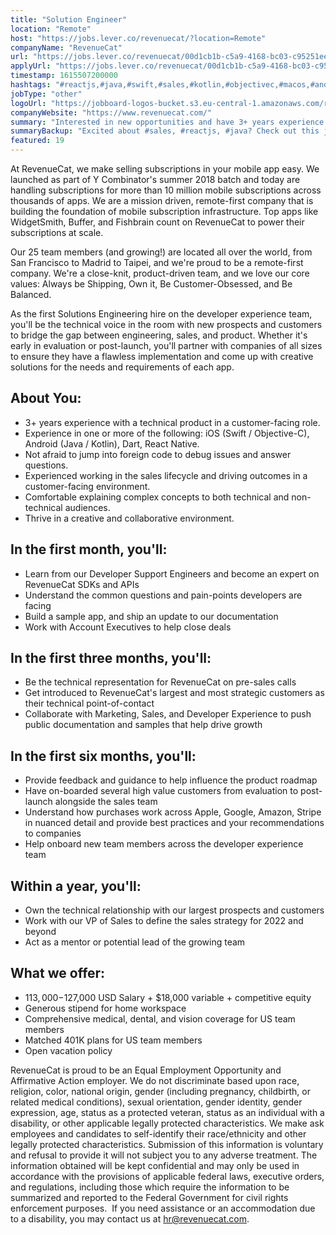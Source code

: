 ```yaml
---
title: "Solution Engineer"
location: "Remote"
host: "https://jobs.lever.co/revenuecat/?location=Remote"
companyName: "RevenueCat"
url: "https://jobs.lever.co/revenuecat/00d1cb1b-c5a9-4168-bc03-c95251ee4fe8"
applyUrl: "https://jobs.lever.co/revenuecat/00d1cb1b-c5a9-4168-bc03-c95251ee4fe8/apply"
timestamp: 1615507200000
hashtags: "#reactjs,#java,#swift,#sales,#kotlin,#objectivec,#macos,#android,#ios,#aws"
jobType: "other"
logoUrl: "https://jobboard-logos-bucket.s3.eu-central-1.amazonaws.com/revenuecat"
companyWebsite: "https://www.revenuecat.com/"
summary: "Interested in new opportunities and have 3+ years experience with a technical product in a customer-facing role? RevenueCat has a job opening for a Solution Engineer."
summaryBackup: "Excited about #sales, #reactjs, #java? Check out this job post!"
featured: 19
---
```


At RevenueCat, we make selling subscriptions in your mobile app easy. We launched as part of Y Combinator's summer 2018 batch and today are handling subscriptions for more than 10 million mobile subscriptions across thousands of apps. We are a mission driven, remote-first company that is building the foundation of mobile subscription infrastructure. Top apps like WidgetSmith, Buffer, and Fishbrain count on RevenueCat to power their subscriptions at scale.

Our 25 team members (and growing!) are located all over the world, from San Francisco to Madrid to Taipei, and we're proud to be a remote-first company. We're a close-knit, product-driven team, and we love our core values: Always be Shipping, Own it, Be Customer-Obsessed, and Be Balanced.

As the first Solutions Engineering hire on the developer experience team, you'll be the technical voice in the room with new prospects and customers to bridge the gap between engineering, sales, and product. Whether it's early in evaluation or post-launch, you'll partner with companies of all sizes to ensure they have a flawless implementation and come up with creative solutions for the needs and requirements of each app.

## About You:

*   3+ years experience with a technical product in a customer-facing role.
*   Experience in one or more of the following: iOS (Swift / Objective-C), Android (Java / Kotlin), Dart, React Native.
*   Not afraid to jump into foreign code to debug issues and answer questions.
*   Experienced working in the sales lifecycle and driving outcomes in a customer-facing environment.
*   Comfortable explaining complex concepts to both technical and non-technical audiences.
*   Thrive in a creative and collaborative environment.

## In the first month, you'll:

*   Learn from our Developer Support Engineers and become an expert on RevenueCat SDKs and APIs
*   Understand the common questions and pain-points developers are facing
*   Build a sample app, and ship an update to our documentation
*   Work with Account Executives to help close deals

## In the first three months, you'll:

*   Be the technical representation for RevenueCat on pre-sales calls
*   Get introduced to RevenueCat's largest and most strategic customers as their technical point-of-contact
*   Collaborate with Marketing, Sales, and Developer Experience to push public documentation and samples that help drive growth

## In the first six months, you'll:

*   Provide feedback and guidance to help influence the product roadmap
*   Have on-boarded several high value customers from evaluation to post-launch alongside the sales team
*   Understand how purchases work across Apple, Google, Amazon, Stripe in nuanced detail and provide best practices and your recommendations to companies
*   Help onboard new team members across the developer experience team

## Within a year, you'll:

*   Own the technical relationship with our largest prospects and customers
*   Work with our VP of Sales to define the sales strategy for 2022 and beyond
*   Act as a mentor or potential lead of the growing team

## What we offer:

*   $113,000-$127,000 USD Salary + $18,000 variable + competitive equity
*   Generous stipend for home workspace
*   Comprehensive medical, dental, and vision coverage for US team members
*   Matched 401K plans for US team members
*   Open vacation policy

RevenueCat is proud to be an Equal Employment Opportunity and Affirmative Action employer. We do not discriminate based upon race, religion, color, national origin, gender (including pregnancy, childbirth, or related medical conditions), sexual orientation, gender identity, gender expression, age, status as a protected veteran, status as an individual with a disability, or other applicable legally protected characteristics. We make ask employees and candidates to self-identify their race/ethnicity and other legally protected characteristics. Submission of this information is voluntary and refusal to provide it will not subject you to any adverse treatment. The information obtained will be kept confidential and may only be used in accordance with the provisions of applicable federal laws, executive orders, and regulations, including those which require the information to be summarized and reported to the Federal Government for civil rights enforcement purposes.  If you need assistance or an accommodation due to a disability, you may contact us at hr@revenuecat.com.
